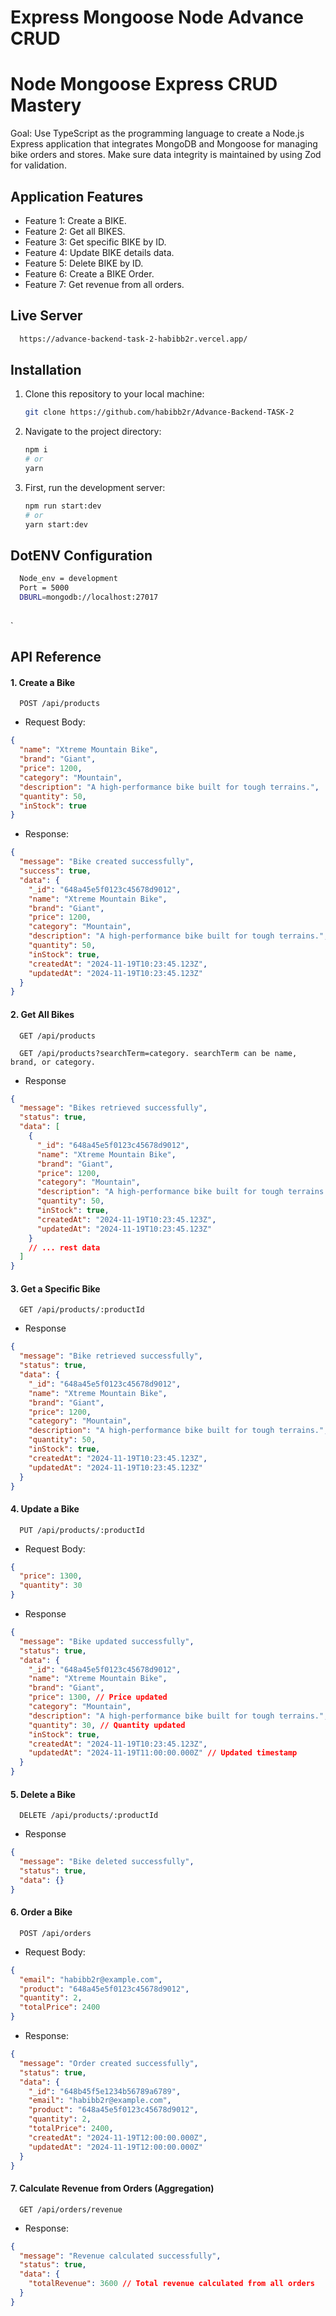 ﻿# Express Mongoose Node Advance CRUD

# Node Mongoose Express CRUD Mastery

Goal: Use TypeScript as the programming language to create a Node.js Express application that integrates MongoDB and Mongoose for managing bike orders and stores. Make sure data integrity is maintained by using Zod for validation.

## Application Features

- Feature 1: Create a BIKE.
- Feature 2: Get all BIKES.
- Feature 3: Get specific BIKE by ID.
- Feature 4: Update BIKE details data.
- Feature 5: Delete BIKE by ID.
- Feature 6: Create a BIKE Order.
- Feature 7: Get revenue from all orders.


## Live Server 
 ```bash
   https://advance-backend-task-2-habibb2r.vercel.app/

   ```

## Installation

1. Clone this repository to your local machine:

   ```bash
   git clone https://github.com/habibb2r/Advance-Backend-TASK-2

   ```

2. Navigate to the project directory:

   ```bash
   npm i
   # or
   yarn
   ```

3. First, run the development server:
   ```bash
   npm run start:dev
   # or
   yarn start:dev
   ```

## DotENV Configuration

```bash
  Node_env = development
  Port = 5000
  DBURL=mongodb://localhost:27017
  
```
`

## API Reference

#### 1. Create a Bike

```http
  POST /api/products
```

- Request Body:

```json
{
  "name": "Xtreme Mountain Bike",
  "brand": "Giant",
  "price": 1200,
  "category": "Mountain",
  "description": "A high-performance bike built for tough terrains.",
  "quantity": 50,
  "inStock": true
}
```

- Response:

```json
{
  "message": "Bike created successfully",
  "success": true,
  "data": {
    "_id": "648a45e5f0123c45678d9012",
    "name": "Xtreme Mountain Bike",
    "brand": "Giant",
    "price": 1200,
    "category": "Mountain",
    "description": "A high-performance bike built for tough terrains.",
    "quantity": 50,
    "inStock": true,
    "createdAt": "2024-11-19T10:23:45.123Z",
    "updatedAt": "2024-11-19T10:23:45.123Z"
  }
}
```

#### 2. Get All Bikes

```http
  GET /api/products
```
```http
  GET /api/products?searchTerm=category. searchTerm can be name, brand, or category.
```

- Response

```json
{
  "message": "Bikes retrieved successfully",
  "status": true,
  "data": [
    {
      "_id": "648a45e5f0123c45678d9012",
      "name": "Xtreme Mountain Bike",
      "brand": "Giant",
      "price": 1200,
      "category": "Mountain",
      "description": "A high-performance bike built for tough terrains.",
      "quantity": 50,
      "inStock": true,
      "createdAt": "2024-11-19T10:23:45.123Z",
      "updatedAt": "2024-11-19T10:23:45.123Z"
    }
    // ... rest data
  ]
}
```

#### 3. Get a Specific Bike

```http
  GET /api/products/:productId
```

- Response

```json
{
  "message": "Bike retrieved successfully",
  "status": true,
  "data": {
    "_id": "648a45e5f0123c45678d9012",
    "name": "Xtreme Mountain Bike",
    "brand": "Giant",
    "price": 1200,
    "category": "Mountain",
    "description": "A high-performance bike built for tough terrains.",
    "quantity": 50,
    "inStock": true,
    "createdAt": "2024-11-19T10:23:45.123Z",
    "updatedAt": "2024-11-19T10:23:45.123Z"
  }
}
```

#### 4. Update a Bike

```http
  PUT /api/products/:productId
```

- Request Body:

```json
{
  "price": 1300,
  "quantity": 30
}
```

- Response

```json
{
  "message": "Bike updated successfully",
  "status": true,
  "data": {
    "_id": "648a45e5f0123c45678d9012",
    "name": "Xtreme Mountain Bike",
    "brand": "Giant",
    "price": 1300, // Price updated
    "category": "Mountain",
    "description": "A high-performance bike built for tough terrains.",
    "quantity": 30, // Quantity updated
    "inStock": true,
    "createdAt": "2024-11-19T10:23:45.123Z",
    "updatedAt": "2024-11-19T11:00:00.000Z" // Updated timestamp
  }
}
```

#### 5. Delete a Bike

```http
  DELETE /api/products/:productId
```

- Response

```json
{
  "message": "Bike deleted successfully",
  "status": true,
  "data": {}
}
```

#### 6. Order a Bike


```http
  POST /api/orders
```

- Request Body:

```json
{
  "email": "habibb2r@example.com",
  "product": "648a45e5f0123c45678d9012",
  "quantity": 2,
  "totalPrice": 2400
}
```

- Response:

```json
{
  "message": "Order created successfully",
  "status": true,
  "data": {
    "_id": "648b45f5e1234b56789a6789",
    "email": "habibb2r@example.com",
    "product": "648a45e5f0123c45678d9012",
    "quantity": 2,
    "totalPrice": 2400,
    "createdAt": "2024-11-19T12:00:00.000Z",
    "updatedAt": "2024-11-19T12:00:00.000Z"
  }
}
```
#### 7. Calculate Revenue from Orders (Aggregation)


```http
  GET /api/orders/revenue
```


- Response:

```json
{
  "message": "Revenue calculated successfully",
  "status": true,
  "data": {
    "totalRevenue": 3600 // Total revenue calculated from all orders
  }
}
```

 